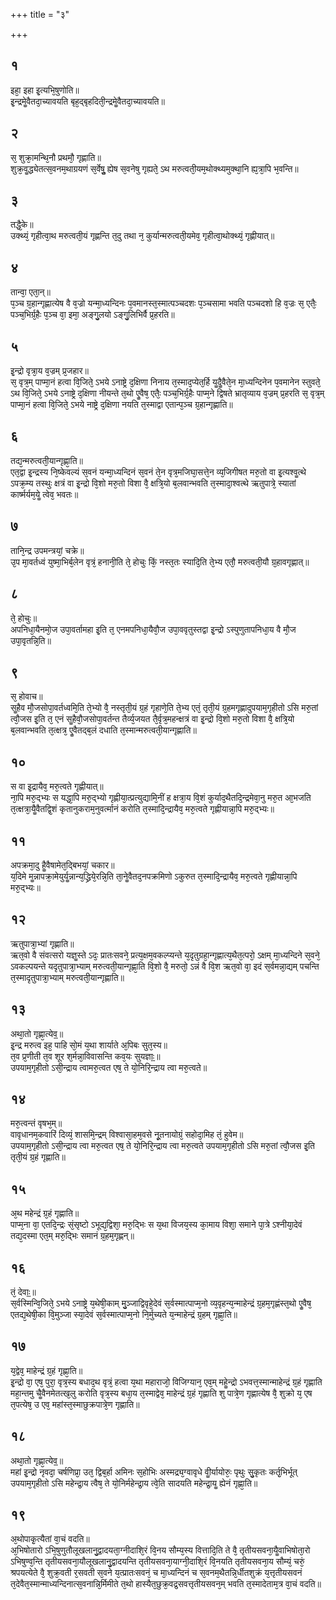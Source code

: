 +++
title = "३"

+++
## १
इहा᳘ इहा इ᳘त्यभि᳘षुणोति॥  
इ᳘न्द्रमेॗवैतदा᳘च्यावयति बृह᳘द्बृहदिती᳘न्द्रमेॗवैतदा᳘च्यावयति॥  
## २
स᳘ शुक्रा᳘मन्थि᳘नौ प्रथमौ᳘ गृह्णाति॥  
शुक्र᳘वॗद्ध्येतत्स᳘वनम᳘थाग्रयणं स᳘र्वेषुॗ ह्येष स᳘वनेषु गृह्यते᳘ ऽथ मरुत्वती᳘यम᳘थोक्थ्यमुक्था᳘नि ह्य᳘त्रा᳘पि भ᳘वन्ति॥  
## ३
तद्धै᳘के॥  
उक्थ्यं᳘ गृहीत्वा᳘थ मरुत्वती᳘यं गृह्णन्ति त᳘दु तथा न᳘ कुर्यान्मरुत्वती᳘यमेव᳘ गृहीत्वा᳘थोक्थ्यं᳘ गृह्णीयात्॥  
## ४
तान्वा᳘ एता᳘न्॥  
प᳘ञ्च ग्र᳘हान्गृह्णात्येष वै व᳘ज्रो यन्मा᳘ध्यन्दिनः प᳘वमानस्त᳘स्मात्पञ्चदशः प᳘ञ्चसामा भवति पञ्चदशो हि व᳘ज्रः स᳘ एतैः᳘ पञ्च᳘भिर्ग्र᳘हैः प᳘ञ्च वा᳘ इमा᳘ अङ्गु᳘लयो ऽङ्गु᳘लिभिर्वै प्र᳘हरति॥  
## ५
इ᳘न्द्रो वृत्रा᳘य व᳘ज्रम् प्र᳘जहार॥  
स᳘ वृत्र᳘म् पाप्मा᳘नं हत्वा वि᳘जिते᳘ ऽभये ऽनाष्ट्रे द᳘क्षिणा निनाय त᳘स्माद᳘प्येत᳘र्हि यॗदैॗवैते᳘न मा᳘ध्यन्दिनेन प᳘वमानेन स्तुवते᳘ ऽथ वि᳘जिते᳘ ऽभये ऽनाष्ट्रे द᳘क्षिणा नीयन्ते त᳘थो एॗवैष᳘ एतैः᳘ पञ्च᳘भिर्ग्र᳘हैः पाप्म᳘ने द्विषते भ्रातृव्याय व᳘ज्रम् प्र᳘हरति स᳘ वृत्र᳘म् पाप्मा᳘नं हत्वा वि᳘जिते᳘ ऽभये नाष्ट्रे द᳘क्षिणा नयति त᳘स्माद्वा एतान्प᳘ञ्च ग्र᳘हान्गृह्णाति॥  
## ६
तद्य᳘न्मरुत्वती᳘यान्गृह्णा᳘ति॥  
एत᳘द्वा इ᳘न्द्रस्य नि᳘ष्केवल्यं स᳘वनं यन्मा᳘ध्यन्दिनं स᳘वनं ते᳘न वृत्र᳘मजिघा᳘सत्ते᳘न व्य᳘जिगीषत मरु᳘तो वा इ᳘त्यश्वॗत्थे ऽपक्र᳘म्य तस्थुः क्षत्रं वा इ᳘न्द्रो वि᳘शो मरु᳘तो विशा वै᳘ क्षत्रि᳘यो ब᳘लवान्भवति त᳘स्मादा᳘श्वत्थे ऋतुपात्रे᳘ स्यातां कार्ष्मर्यम᳘येॗ त्वेव᳘ भवतः॥  
## ७
तानि᳘न्द्र उपमन्त्रयां᳘ चक्रे॥  
उ᳘प मा᳘वर्तध्वं युष्मा᳘भिर्ब᳘लेन वृत्रं᳘ हनानी᳘ति ते᳘ होचुः किं᳘ नस्त᳘तः स्यादि᳘ति ते᳘भ्य एतौ᳘ मरुत्वती᳘यौ ग्र᳘हावगृह्णात्॥  
## ८
ते᳘ होचुः॥  
अपनिधा᳘यैनमो᳘ज उपा᳘वर्तामहा इ᳘ति त᳘ एनमपनिधा᳘यैवौ᳘ज उपा᳘ववृतुस्तद्वा इ᳘न्द्रो ऽस्पुणुतापनिधा᳘य वै मौ᳘ज उपा᳘वृतन्नि᳘ति॥  
## ९
स᳘ होवाच॥  
सॗहैव मौ᳘जसोपा᳘वर्तध्वमि᳘ति ते᳘भ्यो वै᳘ नस्तृती᳘यं ग्र᳘हं गृहाणे᳘ति ते᳘भ्य एतं᳘ तृती᳘यं ग्र᳘हमगृह्णादुपयाम᳘गृहीतो ऽसि मरु᳘तां त्वौ᳘जस इ᳘ति त᳘ एनं सॗहैवौ᳘जसोपा᳘वर्तन्त तैर्व्य᳘जयत तै᳘र्वृत्र᳘महन्क्षत्रं वा इ᳘न्द्रो वि᳘शो मरु᳘तो विशा वै᳘ क्षत्रि᳘यो ब᳘लवान्भवति त᳘त्क्षत्र᳘ एॗवैतद्ब᳘लं दधाति त᳘स्मान्मरुत्वती᳘यान्गृह्णाति॥  
## १०
स वा इ᳘द्रायैव᳘ मरु᳘त्वते गृह्णीयात्॥  
ना᳘पि मरु᳘द्भ्यः स यद्धा᳘पि मरु᳘द्भ्यो गृह्णीया᳘त्प्रत्युद्यामि᳘नीं ह क्षत्रा᳘य वि᳘शं कुर्याद᳘थैतदि᳘न्द्रमेवा᳘नु मरु᳘त आ᳘भजति त᳘त्क्षत्रा᳘यैॗवैतद्वि᳘शं कृतानुकराम᳘नुवर्त्मानं करोति त᳘स्मादि᳘न्द्रायैव᳘ मरु᳘त्वते गृह्णीयान्ना᳘पि मरु᳘द्भ्यः॥  
## ११
अपक्रमा᳘दु हैॗवैषामेत᳘द्बिभयां᳘ चकार॥  
य᳘दिमे मॗन्नापक्रा᳘मेयुर्यॗन्नान्य᳘द्ध्रिये᳘रन्नि᳘ति ता᳘नेॗवैतद᳘नपक्रमिणो ऽकुरुत त᳘स्मादि᳘न्द्रायैव᳘ मरु᳘त्वते गृह्णीयान्ना᳘पि मरु᳘द्भ्यः॥  
## १२
ऋतुपात्रा᳘भ्यां गृह्णाति॥  
ऋत᳘वो वै संवत्सरो यज्ञॗस्ते ऽदः᳘ प्रातःसवने᳘ प्रत्य᳘क्षम᳘वकल्प्यन्ते य᳘दृतुग्रहा᳘न्गृह्णात्य᳘थैत᳘त्परो᳘ ऽक्षम् मा᳘ध्यन्दिने स᳘वने᳘ ऽवकल्पयन्ते यदृतुपात्रा᳘भ्याम् मरुत्वती᳘यान्गृह्णा᳘ति वि᳘शो वै᳘ मरुतो᳘ ऽन्नं वै वि᳘श ऋत᳘वो वा᳘ इदं स᳘र्वमन्ना᳘द्यम् पचन्ति त᳘स्मादृतुपात्रा᳘भ्याम् मरुत्वती᳘यान्गृह्णाति॥  
## १३
अथा᳘तो गृह्णा᳘त्येव᳟॥  
इ᳘न्द्र मरुत्व इह᳘ पाहि सो᳘मं य᳘था शार्याते अ᳘पिबः सुत᳘स्य॥  
त᳘व प्र᳘णीती त᳘व शूर श᳘र्मन्ना᳘विवासन्ति कव᳘यः सुयज्ञाः᳟॥  
उपयाम᳘गृहीतो ऽसी᳘न्द्राय त्वामरु᳘त्वत एष᳘ ते यो᳘निरि᳘न्द्राय त्वा मरु᳘त्वते॥  
## १४
मरु᳘त्वन्तं वृषभ᳘म्॥  
वावृधानम᳘कवारिं दिव्यं᳘ शासमि᳘न्द्रम् विश्वासा᳘हम᳘वसे नू᳘तनायोग्रं᳘ सहोदा᳘मिह तं᳘ हुवेम॥  
उपयाम᳘गृहीतो ऽसी᳘न्द्राय त्वा मरु᳘त्वत एष᳘ ते यो᳘निरि᳘न्द्राय त्वा मरु᳘त्वते उपयाम᳘गृहीतो ऽसि मरु᳘तां त्वौ᳘जस इ᳘ति तृती᳘यं ग्र᳘हं गृह्णाति॥  
## १५
अ᳘थ महेन्द्रं ग्र᳘हं गृह्णाति॥  
पाप्म᳘ना वा᳘ एतदि᳘न्द्रः सं᳘सृष्टो ऽभूद्य᳘द्विशा᳘ मरु᳘द्भिः स य᳘था विजय᳘स्य का᳘माय विशा᳘ समाने पा᳘त्रे ऽश्नीया᳘देवं तद्य᳘दस्मा एत᳘म् मरु᳘द्भिः समानं ग्र᳘हम᳘गृह्णन्॥  
## १६
तं᳘ देवाः᳟॥  
स᳘र्वस्मिन्वि᳘जिते᳘ ऽभये ऽनाष्ट्रे य᳘थेषी᳘काम् मु᳘ञ्जाद्विवृहे᳘देवं स᳘र्वस्मात्पाप्म᳘नो व्य᳘वृहन्य᳘न्माहेन्द्रं ग्र᳘हम᳘गृह्णंस्त᳘थो एॗवैष᳘ एतद्य᳘थेषी᳘का वि᳘मुञ्जा स्या᳘देवं स᳘र्वस्मात्पाप्म᳘नो नि᳘र्मुच्यते य᳘न्माहेन्द्रं ग्र᳘हम् गृह्णा᳘ति॥  
## १७
य᳘द्वेव᳘ माहेन्द्रं ग्र᳘हं गृह्णा᳘ति॥  
इ᳘न्द्रो वा᳘ एष᳘ पुरा᳘ वृत्र᳘स्य बधाद᳘थ वृत्रं᳘ हत्वा य᳘था महाराजो᳘ विजिग्यान᳘ एव᳘म् महेॗन्द्रो ऽभवत्त᳘स्मान्माहेन्द्रं ग्र᳘हं गृह्णाति महा᳘न्तमु चैॗवैनमेतत्ख᳘लु करोति वृत्र᳘स्य बधा᳘य त᳘स्माद्वेव᳘ माहेन्द्रं ग्र᳘हं गृह्णाति शु पात्रे᳘ण गृह्णात्येष वै᳘ शुक्रो य᳘ एष त᳘पत्येष᳘ उ एव᳘ महांस्त᳘स्माछुक्रपात्रे᳘ण गृह्णाति॥  
## १८
अथा᳘तो गृह्णा᳘त्येव᳟॥  
महां इ᳘न्द्रो नृवदा᳘ चर्षणिप्रा᳘ उत᳘ द्विब᳘र्हा अमिनः स᳘होभिः अस्मद्र्य᳘ग्वावृधे वीॗर्यायोरुः᳘ पृथुः सु᳘कृतः कर्तृ᳘भिर्भूत् उपयाम᳘गृहीतो ऽसि महेन्द्रा᳘य त्वैष᳘ ते यो᳘निर्महेन्द्रा᳘य त्वे᳘ति सादयति महेन्द्रा᳘यॗ ह्येनं गृह्णा᳘ति॥  
## १९
अ᳘थोपाकृ᳘त्यैतां वा᳘चं वदति॥  
अ᳘भिषोतारो ऽभि᳘षुणुतौलूखलानु᳘द्वादयता᳘ग्नीदाशि᳘रं वि᳘नय सौम्य᳘स्य वित्तादि᳘ति ते वै᳘ तृतीयसवना᳘यैॗवाभिषोता᳘रो ऽभिषुण्व᳘न्ति तृतीयसवना᳘यौलूखलानु᳘द्वादयन्ति तृतीयसवना᳘याग्नी᳘दाशि᳘रं वि᳘नयति तृतीयसवना᳘य सौम्यं᳘ चरुं᳘ श्रपयत्येते वै᳘ शुक्र᳘वती र᳘सवती स᳘वने य᳘त्प्रातःसवनं᳘ च मा᳘ध्यन्दिनं च स᳘वनम᳘थैतन्नि᳘र्धीतशुक्रं य᳘त्तृतीयसवनं त᳘देवैत᳘स्मान्माध्यन्दिनात्स᳘वनान्नि᳘र्मिमीते त᳘थो हास्यैत᳘छुक्र᳘वद्र᳘सवत्तृतीयसवन᳘म् भवति त᳘स्मादेताम᳘त्र वा᳘चं वदति॥  